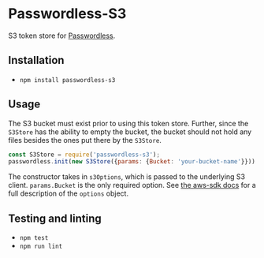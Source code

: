 # Passwordless-S3
S3 token store for [Passwordless](https://github.com/florianheinemann/passwordless).

## Installation
* `npm install passwordless-s3`

## Usage
The S3 bucket must exist prior to using this token store. Further, since the `S3Store` has the ability to empty the bucket, the bucket should not hold any files besides the ones put there by the `S3Store`.
```javascript
const S3Store = require('passwordless-s3');
passwordless.init(new S3Store({params: {Bucket: 'your-bucket-name'}}))
```
The constructor takes in `s3Options`, which is passed to the underlying S3 client. `params.Bucket` is the only required option. See [the aws-sdk docs](http://docs.aws.amazon.com/AWSJavaScriptSDK/latest/AWS/S3.html) for a full description of the `options` object.

## Testing and linting
* `npm test`
* `npm run lint`
